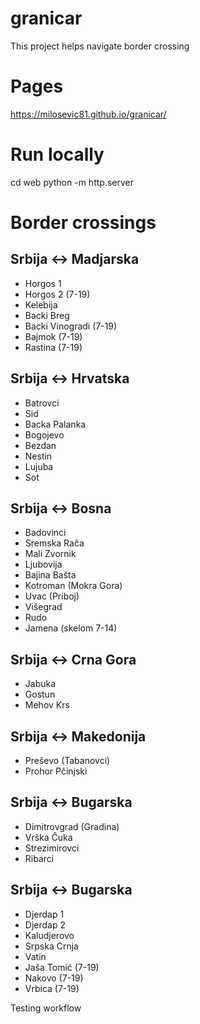 # granicar
This project helps navigate border crossing

# Pages

https://milosevic81.github.io/granicar/

# Run locally
cd web
python -m http.server

# Border crossings

## Srbija <-> Madjarska

- Horgos 1
- Horgos 2 (7-19)
- Kelebija
- Backi Breg
- Backi Vinogradi (7-19)
- Bajmok (7-19)
- Rastina (7-19)

## Srbija <-> Hrvatska

- Batrovci
- Sid
- Backa Palanka
- Bogojevo
- Bezdan
- Nestin
- Lujuba 
- Sot

## Srbija <-> Bosna

- Badovinci
- Sremska Rača
- Mali Zvornik
- Ljubovija
- Bajina Bašta
- Kotroman (Mokra Gora)
- Uvac (Priboj)
- Višegrad
- Rudo
- Jamena (skelom 7-14)

## Srbija <-> Crna Gora

- Jabuka
- Gostun
- Mehov Krs

## Srbija <-> Makedonija

- Preševo (Tabanovci)
- Prohor Pčinjski

## Srbija <-> Bugarska

- Dimitrovgrad (Gradina)
- Vrška Čuka
- Strezimirovci
- Ribarci

## Srbija <-> Bugarska

- Djerdap 1
- Djerdap 2
- Kaludjerovo
- Srpska Crnja
- Vatin
- Jaša Tomić (7-19)
- Nakovo (7-19)
- Vrbica (7-19)

Testing workflow
